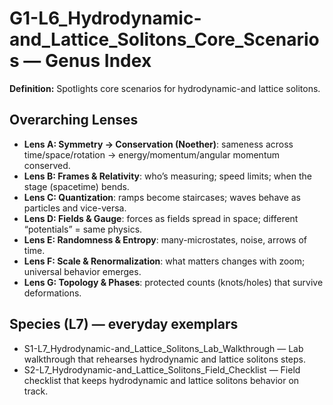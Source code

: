 # G1-L6_Hydrodynamic-and_Lattice_Solitons_Core_Scenarios — Genus Index
**Definition:** Spotlights core scenarios for hydrodynamic-and lattice solitons.

## Overarching Lenses

- **Lens A: Symmetry -> Conservation (Noether)**: sameness across time/space/rotation → energy/momentum/angular momentum conserved.
- **Lens B: Frames & Relativity**: who’s measuring; speed limits; when the stage (spacetime) bends.
- **Lens C: Quantization**: ramps become staircases; waves behave as particles and vice-versa.
- **Lens D: Fields & Gauge**: forces as fields spread in space; different “potentials” = same physics.
- **Lens E: Randomness & Entropy**: many-microstates, noise, arrows of time.
- **Lens F: Scale & Renormalization**: what matters changes with zoom; universal behavior emerges.
- **Lens G: Topology & Phases**: protected counts (knots/holes) that survive deformations.

## Species (L7) — everyday exemplars

- S1-L7_Hydrodynamic-and_Lattice_Solitons_Lab_Walkthrough — Lab walkthrough that rehearses hydrodynamic and lattice solitons steps.
- S2-L7_Hydrodynamic-and_Lattice_Solitons_Field_Checklist — Field checklist that keeps hydrodynamic and lattice solitons behavior on track.
